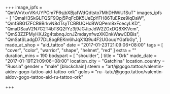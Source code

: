 +++
image_ipfs = "QmWvVxvVKrUYPCm7F6sjbXBjafWdQdtsto7MhDHWiU1SuT"
images_ipfs = [
  "QmaH3SkGLFQSF9Qpj5PqFcBK5UeEpYFH86TuERze9iqDaW",
  "QmfSBG1ZFCR9BrkvN8dTsyTCBRUQHcBWQPem8xFcecyLKD",
  "QmaDSaaV2N7G2T4bTSQ2fYz3j9JGJipJdW2ZGxDQ8XKVcm",
  "QmS3ZZPMyHXJ2g4tsbnqJcnJZmdaynfwzXKDnkWawCDBis",
  "QmSatSLadgD77DL8ogREKm6hJqX1Q9u4F2UGouqYGafbGy",
]
made_at_shop = "aid_tattoo"
date = "2017-01-23T21:09:06+08:00"
tags = [
  "cover",
  "color",
  "warrior",
  "shape",
  "helmet",
  "red"
]
extra = ""
duration_mins = 190
bodypart = [
  "shoulder",
]
title = "Ork"
made_date = "2017-01-19T21:09:06+08:00"
location_city = "Gatchina"
location_country = "Russia"
gender = "male"
[blockchain]
steem = "art/@gogo.tattoo/valentin-aidov-gogo-tattoo-aid-tattoo-ork"
golos = "ru--tatu/@gogo.tattoo/valentin-aidov-gogo-tattoo-aid-ru-tattoo-ork"

+++
